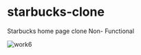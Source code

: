 # starbucks-clone
Starbucks home page clone Non- Functional

![work6](https://github.com/coconath0/starbucks-clone/assets/108900456/9ab040c8-9e1c-4cf0-9172-f914291f866a)
